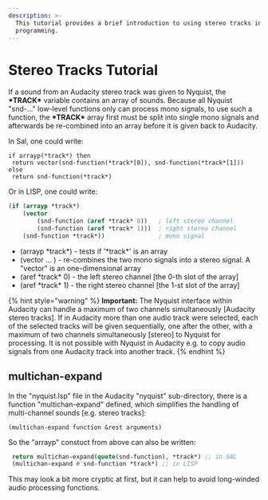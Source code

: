 ```yaml
---
description: >-
  This tutorial provides a brief introduction to using stereo tracks in Nyquist
  programming.
---
```


# Stereo Tracks Tutorial

If a sound from an Audacity stereo track was given to Nyquist, the **\*TRACK\*** variable contains an array of sounds. Because all Nyquist "snd-..." low-level functions only can process mono signals, to use such a function, the **\*TRACK\*** array first must be split into single mono signals and afterwards be re-combined into an array before it is given back to Audacity.

In Sal, one could write:

```clike
if arrayp(*track*) then
 return vector(snd-function(*track*[0]), snd-function(*track*[1]))
else
 return snd-function(*track*)
```

Or in LISP, one could write:

```lisp
(if (arrayp *track*)
    (vector
        (snd-function (aref *track* 0))   ; left stereo channel
        (snd-function (aref *track* 1)))  ; right stereo channel
    (snd-function *track*))               ; mono signal
```

* (arrayp \*track\*) - tests if '\*track\*' is an array
* (vector ... ) - re-combines the two mono signals into a stereo signal. A "vector" is an one-dimensional array
* (aref \*track\* 0) - the left stereo channel \[the 0-th slot of the array]
* (aref \*track\* 1) - the right stereo channel \[the 1-st slot of the array]

{% hint style="warning" %}
**Important:** The Nyquist interface within Audacity can handle a maximum of two channels simultaneously \[Audacity stereo tracks]. If in Audacity more than one audio track were selected, each of the selected tracks will be given sequentially, one after the other, with a maximum of two channels simultaneously \[stereo] to Nyquist for processing. It is not possible with Nyquist in Audacity e.g. to copy audio signals from one Audacity track into another track.
{% endhint %}

## multichan-expand <a href="#multichan_expand" id="multichan_expand"></a>

In the "nyquist.lsp" file in the Audacity "nyquist" sub-directory, there is a function "multichan-expand" defined, which simplifies the handling of multi-channel sounds \[e.g. stereo tracks]:

&#x20;`(multichan-expand function &rest arguments)`

So the "arrayp" constuct from above can also be written:

```lisp
 return multichan-expand(quote(snd-function), *track*) ;; in SAL
 (multichan-expand #'snd-function *track*) ;; in LISP
```

This may look a bit more cryptic at first, but it can help to avoid long-winded audio processing functions.
